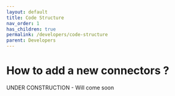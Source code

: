 ```yaml
---
layout: default
title: Code Structure
nav_order: 1
has_children: true
permalink: /developers/code-structure
parent: Developers
---
```


# How to add a new connectors ?

UNDER CONSTRUCTION - Will come soon